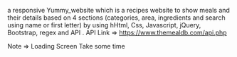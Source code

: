 a responsive Yummy_website which is a recipes website to show meals and their details 
based on 4 sections (categories, area, ingredients and search using name or first letter) 
by using hHtml, Css, Javascript, jQuery, Bootstrap, regex and API .
API Link => https://www.themealdb.com/api.php


Note => Loading Screen Take some time
